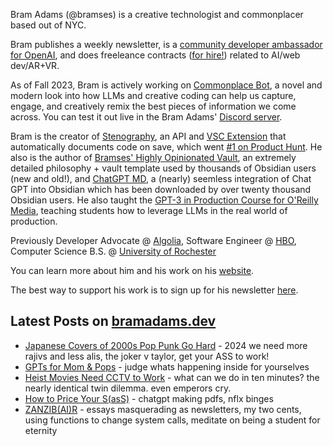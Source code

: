 Bram Adams (@bramses) is a creative technologist and commonplacer based out of NYC. 

Bram publishes a weekly newsletter, is a [community developer ambassador for OpenAI](https://platform.openai.com/ambassadors), and does freeleance contracts ([for hire!](https://www.bramadams.dev/consulting/)) related to AI/web dev/AR+VR. 

As of Fall 2023, Bram is actively working on [Commonplace Bot](https://github.com/bramses/commonplace-bot), a novel and modern look into how LLMs and creative coding can help us capture, engage, and creatively remix the best pieces of information we come across. You can test it out live in the Bram Adams' [Discord server](https://discord.gg/GrgkFP3Je3).

Bram is the creator of [Stenography](https://stenography.dev), an API and [VSC Extension](https://marketplace.visualstudio.com/items?itemName=Stenography.stenography) that automatically documents code on save, which went [#1 on Product Hunt](https://www.producthunt.com/products/stenography#stenography). He also is the author of [Bramses' Highly Opinionated Vault](https://github.com/bramses/bramses-highly-opinionated-vault-2023), an extremely detailed philosophy + vault template used by thousands of Obsidian users (new and old!), and [ChatGPT MD](https://github.com/bramses/chatgpt-md), a (nearly) seemless integration of Chat GPT into Obsidian which has been downloaded by over twenty thousand Obsidian users. He also taught the [GPT-3 in Production Course for O'Reilly Media](https://www.oreilly.com/live-events/gpt-3-in-production/0636920065944/0636920071443/), teaching students how to leverage LLMs in the real world of production.

Previously Developer Advocate @ [Algolia](https://www.algolia.com/), Software Engineer @ [HBO](https://www.hbo.com/), Computer Science B.S. @ [University of Rochester](https://rochester.edu/)

You can learn more about him and his work on his [website](https://www.bramadams.dev/about/). 

The best way to support his work is to sign up for his newsletter [here](https://www.bramadams.dev/#/portal/).


## Latest Posts on [bramadams.dev](https://www.bramadams.dev/)

<!--START_SECTION:feed-->
* [Japanese Covers of 2000s Pop Punk Go Hard](https:&#x2F;&#x2F;www.bramadams.dev&#x2F;core-dump-2024-01-05&#x2F;) - 2024 we need more rajivs and less alis, the joker v taylor, get your ASS to work!
* [GPTs for Mom &amp; Pops](https:&#x2F;&#x2F;www.bramadams.dev&#x2F;gpts-for-mom-pops&#x2F;) - judge whats happening inside for yourselves
* [Heist Movies Need CCTV to Work](https:&#x2F;&#x2F;www.bramadams.dev&#x2F;standup-2024-01-03&#x2F;) - what can we do in ten minutes? the nearly identical twin dilemma. even emperors cry.
* [How to Price Your S(asS)](https:&#x2F;&#x2F;www.bramadams.dev&#x2F;standup-2024-01-02&#x2F;) - chatgpt making pdfs, nflx binges
* [ZANZIB(AI)R](https:&#x2F;&#x2F;www.bramadams.dev&#x2F;standup-2024-01-01&#x2F;) - essays masquerading as newsletters, my two cents, using functions to change system calls, meditate on being a student for eternity
<!--END_SECTION:feed-->
